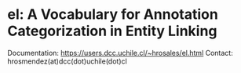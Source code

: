 # el: A Vocabulary for Annotation Categorization in Entity Linking

Documentation: https://users.dcc.uchile.cl/~hrosales/el.html
Contact: hrosmendez(at)dcc(dot)uchile(dot)cl
